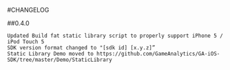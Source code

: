 #CHANGELOG

##0.4.0

    Updated Build fat static library script to properly support iPhone 5 / iPod Touch 5
    SDK version format changed to "[sdk id] [x.y.z]”
    Static Library Demo moved to https://github.com/GameAnalytics/GA-iOS-SDK/tree/master/Demo/StaticLibrary

